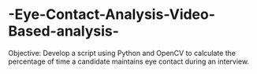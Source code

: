 # -Eye-Contact-Analysis-Video-Based-analysis-
Objective: Develop a script using Python and OpenCV to calculate the percentage of time a candidate maintains eye contact during an interview.
